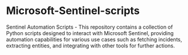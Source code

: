 # Microsoft-Sentinel-scripts
Sentinel Automation Scripts - 
This repository contains a collection of Python scripts designed to interact with Microsoft Sentinel, providing automation capabilities for various use cases such as fetching incidents, extracting entities, and integrating with other tools for further actions.
